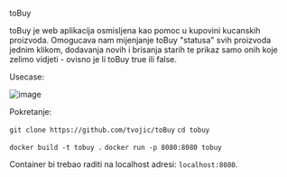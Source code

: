 toBuy

toBuy je web aplikacija osmisljena kao pomoc u kupovini kucanskih proizvoda. Omogucava nam mijenjanje toBuy "statusa" svih proizvoda jednim klikom, dodavanja novih i brisanja starih te prikaz samo onih koje zelimo vidjeti - ovisno je li toBuy true ili false.

Usecase:

![image](https://github.com/user-attachments/assets/985fefc4-e61e-4a97-bf78-47301750fb17)

Pokretanje:

`git clone https://github.com/tvojic/toBuy`
`cd tobuy`

`docker build -t tobuy .`
`docker run -p 8080:8080 tobuy`

Container bi trebao raditi na localhost adresi: `localhost:8080`.






